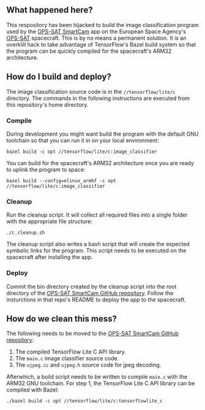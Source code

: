## What happened here?

This respository has been hijacked to build the image classification program used by the [OPS-SAT SmartCam](https://github.com/georgeslabreche/opssat-smartcam) app on the European Space Agency's [OPS-SAT](https://www.esa.int/Enabling_Support/Operations/OPS-SAT_your_flying_laboratory) spacecraft. This is by no means a permanent solution. It is an overklill hack to take advantage of TensorFlow's Bazel build system so that the program can be quickly compiled for the spacecraft's ARM32 architecture. 

## How do I build and deploy?

The image classification source code is in the `//tensorflow/lite/c` directory. The commands in the following instructions are executed from this repository's home directory.

### Compile

During development you might want build the program with the default GNU toolchain so that you can run it in on your local environment:

```
bazel build -c opt //tensorflow/lite/c:image_classifier
```

You can build for the spacecraft's ARM32 architecture once you are ready to uplink the program to space:

```
bazel build --config=elinux_armhf -c opt //tensorflow/lite/c:image_classifier
```

### Cleanup
Run the cleanup script. It will collect all required files into a single folder with the appropriate file structure:

```
./c_cleanup.sh
```

The cleanup script also writes a bash script that will create the expected symbolic links for the program. This script needs to be executed on the spacecraft after installing the app.

### Deploy
Commit the bin directory created by the cleanup script into the root directory of the [OPS-SAT SmartCam GitHub repository](https://github.com/georgeslabreche/opssat-smartcam). Follow the insturctions in that repo's README to deploy the app to the spacecraft.

## How do we clean this mess?

The following needs to be moved to the [OPS-SAT SmartCam GitHub repository](https://github.com/georgeslabreche/opssat-smartcam):
1. The compiled TensorFlow Lite C API library.
2. The `main.c` image classifier source code.
3. The `ujpeg.cc` and `ujpeg.h` source code for jpeg decoding.

Afterwhich, a build script needs to be written to compile `main.c` with the ARM32 GNU toolchain. For step 1, the TensorFlow Lite C API library can be compiled with Bazel:

```
./bazel build -c opt //tensorflow/lite/c:tensorflowlite_c
```
